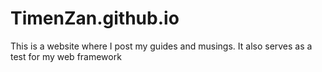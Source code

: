 # TimenZan.github.io

This is a website where I post my guides and musings.
It also serves as a test for my web framework
